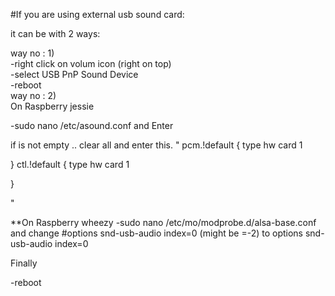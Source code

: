 


#If you are using external usb sound card:


it can be with 2 ways:


way no :  1)</br>
-right click on volum icon (right on top)</br>
-select USB PnP Sound Device </br>
-reboot
</br>
way no :  2)</br>
On Raspberry jessie</br>


-sudo nano /etc/asound.conf
and Enter 


if is not empty .. clear all and enter this.
"
pcm.!default {
type hw card 1

}
ctl.!default {
type hw card 1

}


"


**On Raspberry wheezy
-sudo nano /etc/mo/modprobe.d/alsa-base.conf
and change 
   #options snd-usb-audio index=0    (might be =-2)
  to  options snd-usb-audio index=0 



Finally

-reboot
